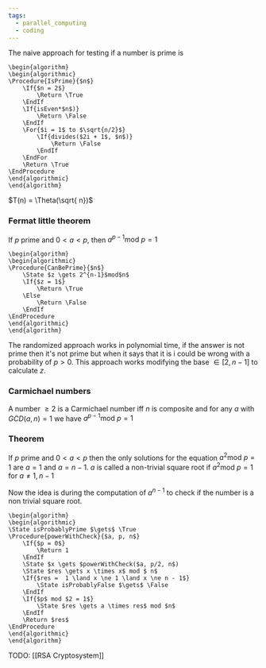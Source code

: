```yaml
---
tags:
  - parallel_computing
  - coding
---
```

The naive approach for testing if a number is prime is
```pseudo
\begin{algorithm}
\begin{algorithmic}
\Procedure{IsPrime}{$n$}
	\If{$n = 2$} 
		\Return \True
	\EndIf
	\If{isEven*$n$)} 
		\Return \False
	\EndIf
	\For{$i = 1$ to $\sqrt{n/2}$}
		\If{divides($2i + 1$, $n$)}
			\Return \False
		\EndIf
	\EndFor
	\Return \True
\EndProcedure
\end{algorithmic}
\end{algorithm}
```

$T(n) = \Theta(\sqrt{  n})$
### Fermat little theorem

If $p$ prime and $0<a<p$, then $a^{p-1}\text{mod } p = 1$
```pseudo
\begin{algorithm}
\begin{algorithmic}
\Procedure{CanBePrime}{$n$}
	\State $z \gets 2^{n-1}$mod$n$
	\If{$z = 1$}
		\Return \True
	\Else
		\Return \False
	\EndIf
\EndProcedure
\end{algorithmic}
\end{algorithm}
```

The randomized approach works in polynomial time, if the answer is not prime then it's not prime but when it says that it is i could be wrong with a probability of $p > 0$. This approach works modifying the base $\in [2, n-1]$ to calculate $z$.
### Carmichael numbers

A number $\geq 2$ is a Carmichael number iff $n$ is composite and for any $a$ with $GCD(a, n) = 1$ we have $a^{p-1}\text{mod } p = 1$
### Theorem

If $p$ prime and $0<a<p$ then the only solutions for the equation $a^{2}\text{mod } p = 1$  are $a = 1$ and $a = n-1$.
$a$ is called a non-trivial square root if $a^{2}\text{mod } p = 1$ for $a \ne 1,n-1$

Now the idea is during the computation of $a^{n-1}$ to check if the number is a non trivial square root.
```pseudo
\begin{algorithm}
\begin{algorithmic}
\State isProbablyPrime $\gets$ \True
\Procedure{powerWithCheck}{$a, p, n$}
	\If{$p = 0$}
		\Return 1
	\EndIf
	\State $x \gets $powerWithCheck($a, p/2, n$)
	\State $res \gets x \times x$ mod $ n$
	\If{$res =  1 \land x \ne 1 \land x \ne n - 1$}
		\State isProbablyFalse $\gets$ \False
	\EndIf
	\If{$p$ mod $2 = 1$}
		\State $res \gets a \times res$ mod $n$
	\EndIf
	\Return $res$
\EndProcedure
\end{algorithmic}
\end{algorithm}
```
TODO: [[RSA Cryptosystem]]
